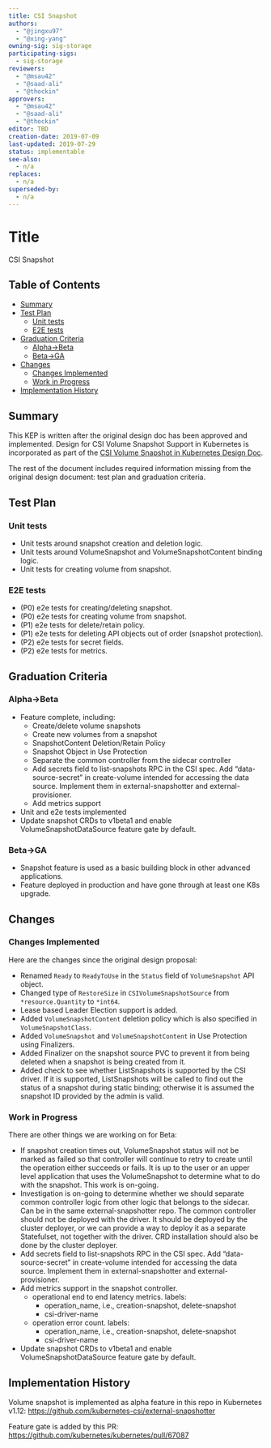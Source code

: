 ```yaml
---
title: CSI Snapshot
authors:
  - "@jingxu97"
  - "@xing-yang"
owning-sig: sig-storage
participating-sigs:
  - sig-storage
reviewers:
  - "@msau42"
  - "@saad-ali"
  - "@thockin"
approvers:
  - "@msau42"
  - "@saad-ali"
  - "@thockin"
editor: TBD
creation-date: 2019-07-09
last-updated: 2019-07-29
status: implementable
see-also:
  - n/a
replaces:
  - n/a
superseded-by:
  - n/a
---
```


# Title

CSI Snapshot

## Table of Contents

<!-- toc -->
- [Summary](#summary)
- [Test Plan](#test-plan)
  - [Unit tests](#unit-tests)
  - [E2E tests](#e2e-tests)
- [Graduation Criteria](#graduation-criteria)
  - [Alpha-&gt;Beta](#alpha-beta)
  - [Beta-&gt;GA](#beta-ga)
- [Changes](#changes)
  - [Changes Implemented](#changes-implemented)
  - [Work in Progress](#work-in-progress)
- [Implementation History](#implementation-history)
<!-- /toc -->

## Summary

This KEP is written after the original design doc has been approved and implemented. Design for CSI Volume Snapshot Support in Kubernetes is incorporated as part of the [CSI Volume Snapshot in Kubernetes Design Doc](https://github.com/kubernetes/community/blob/master/contributors/design-proposals/storage/csi-snapshot.md).

The rest of the document includes required information missing from the original design document: test plan and graduation criteria.

## Test Plan

### Unit tests

* Unit tests around snapshot creation and deletion logic.
* Unit tests around VolumeSnapshot and VolumeSnapshotContent binding logic.
* Unit tests for creating volume from snapshot.

### E2E tests

* (P0) e2e tests for creating/deleting snapshot.
* (P0) e2e tests for creating volume from snapshot.
* (P1) e2e tests for delete/retain policy.
* (P1) e2e tests for deleting API objects out of order (snapshot protection).
* (P2) e2e tests for secret fields.
* (P2) e2e tests for metrics.

## Graduation Criteria

### Alpha->Beta

* Feature complete, including:
  * Create/delete volume snapshots
  * Create new volumes from a snapshot
  * SnapshotContent Deletion/Retain Policy
  * Snapshot Object in Use Protection
  * Separate the common controller from the sidecar controller
  * Add secrets field to list-snapshots RPC in the CSI spec. Add “data-source-secret” in create-volume intended for accessing the data source. Implement them in external-snapshotter and external-provisioner.
  * Add metrics support
* Unit and e2e tests implemented
* Update snapshot CRDs to v1beta1 and enable VolumeSnapshotDataSource feature gate by default.

### Beta->GA

* Snapshot feature is used as a basic building block in other advanced applications.
* Feature deployed in production and have gone through at least one K8s upgrade.

## Changes

### Changes Implemented

Here are the changes since the original design proposal:

* Renamed `Ready` to `ReadyToUse` in the `Status` field of `VolumeSnapshot` API object.
* Changed type of `RestoreSize` in `CSIVolumeSnapshotSource` from `*resource.Quantity`  to `*int64`.
* Lease based Leader Election support is added.
* Added `VolumeSnapshotContent` deletion policy which is also specified in `VolumeSnapshotClass`.
* Added `VolumeSnapshot` and `VolumeSnapshotContent` in Use Protection using Finalizers.
* Added Finalizer on the snapshot source PVC to prevent it from being deleted when a snapshot is being created from it.
* Added check to see whether ListSnapshots is supported by the CSI driver. If it is supported, ListSnapshots will be called to find out the status of a snapshot during static binding; otherwise it is assumed the snapshot ID provided by the admin is valid.

### Work in Progress

There are other things we are working on for Beta:

* If snapshot creation times out, VolumeSnapshot status will not be marked as failed so that controller will continue to retry to create until the operation either succeeds or fails. It is up to the user or an upper level application that uses the VolumeSnapshot to determine what to do with the snapshot. This work is on-going.
* Investigation is on-going to determine whether we should separate common controller logic from other logic that belongs to the sidecar. Can be in the same external-snapshotter repo. The common controller should not be deployed with the driver. It should be deployed by the cluster deployer, or we can provide a way to deploy it as a separate Statefulset, not together with the driver. CRD installation should also be done by the cluster deployer.
* Add secrets field to list-snapshots RPC in the CSI spec. Add “data-source-secret” in create-volume intended for accessing the data source. Implement them in external-snapshotter and external-provisioner.
* Add metrics support in the snapshot controller.
  * operational end to end latency metrics.
    labels:
    * operation_name, i.e., creation-snapshot, delete-snapshot
    * csi-driver-name
  * operation error count.
    labels:
    * operation_name, i.e., creation-snapshot, delete-snapshot
    * csi-driver-name
* Update snapshot CRDs to v1beta1 and enable VolumeSnapshotDataSource feature gate by default.

## Implementation History

Volume snapshot is implemented as alpha feature in this repo in Kubernetes v1.12:
https://github.com/kubernetes-csi/external-snapshotter

Feature gate is added by this PR:
https://github.com/kubernetes/kubernetes/pull/67087
